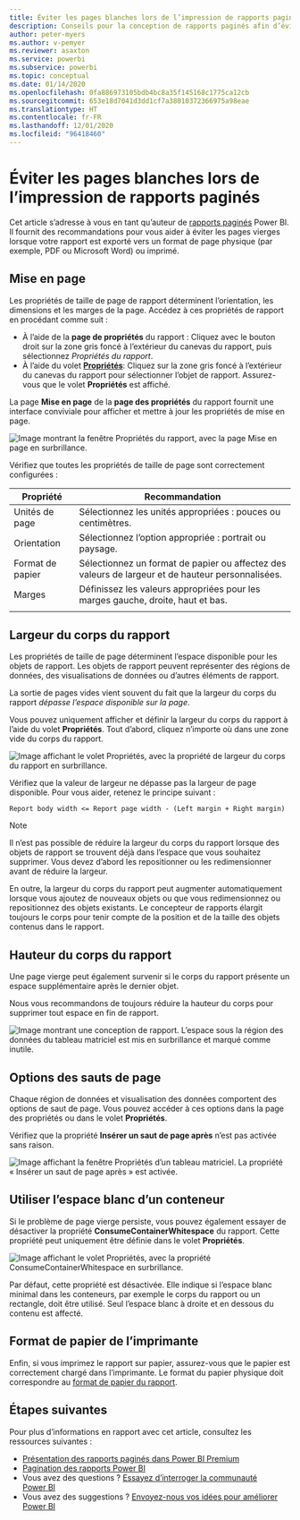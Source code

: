 ```yaml
---
title: Éviter les pages blanches lors de l’impression de rapports paginés
description: Conseils pour la conception de rapports paginés afin d’éviter les pages vierges lors de l’impression.
author: peter-myers
ms.author: v-pemyer
ms.reviewer: asaxton
ms.service: powerbi
ms.subservice: powerbi
ms.topic: conceptual
ms.date: 01/14/2020
ms.openlocfilehash: 0fa886973105bdb4bc8a35f145168c1775ca12cb
ms.sourcegitcommit: 653e18d7041d3dd1cf7a38010372366975a98eae
ms.translationtype: HT
ms.contentlocale: fr-FR
ms.lasthandoff: 12/01/2020
ms.locfileid: "96418460"
---
```

# <a name="avoid-blank-pages-when-printing-paginated-reports"></a>Éviter les pages blanches lors de l’impression de rapports paginés

Cet article s’adresse à vous en tant qu’auteur de [rapports paginés](../paginated-reports/paginated-reports-report-builder-power-bi.md) Power BI. Il fournit des recommandations pour vous aider à éviter les pages vierges lorsque votre rapport est exporté vers un format de page physique (par exemple, PDF ou Microsoft Word) ou imprimé.

## <a name="page-setup"></a>Mise en page

Les propriétés de taille de page de rapport déterminent l’orientation, les dimensions et les marges de la page. Accédez à ces propriétés de rapport en procédant comme suit :

- À l’aide de la **page de propriétés** du rapport : Cliquez avec le bouton droit sur la zone gris foncé à l’extérieur du canevas du rapport, puis sélectionnez _Propriétés du rapport_.
- À l’aide du volet [**Propriétés**](../paginated-reports/paginated-reports-report-design-view.md#4-properties-pane): Cliquez sur la zone gris foncé à l’extérieur du canevas du rapport pour sélectionner l’objet de rapport. Assurez-vous que le volet **Propriétés** est affiché.

La page **Mise en page** de la **page des propriétés** du rapport fournit une interface conviviale pour afficher et mettre à jour les propriétés de mise en page.

![Image montrant la fenêtre Propriétés du rapport, avec la page Mise en page en surbrillance.](media/report-paginated-blank-page/report-page-setup-properties.png)

Vérifiez que toutes les propriétés de taille de page sont correctement configurées :

|Propriété|Recommandation|
|---------|---------|
|Unités de page|Sélectionnez les unités appropriées : pouces ou centimètres.|
|Orientation|Sélectionnez l’option appropriée : portrait ou paysage.|
|Format de papier|Sélectionnez un format de papier ou affectez des valeurs de largeur et de hauteur personnalisées.|
|Marges|Définissez les valeurs appropriées pour les marges gauche, droite, haut et bas.|
|||

## <a name="report-body-width"></a>Largeur du corps du rapport

Les propriétés de taille de page déterminent l’espace disponible pour les objets de rapport. Les objets de rapport peuvent représenter des régions de données, des visualisations de données ou d’autres éléments de rapport.

La sortie de pages vides vient souvent du fait que la largeur du corps du rapport _dépasse l’espace disponible sur la page_.

Vous pouvez uniquement afficher et définir la largeur du corps du rapport à l’aide du volet **Propriétés**. Tout d’abord, cliquez n’importe où dans une zone vide du corps du rapport.

![Image affichant le volet Propriétés, avec la propriété de largeur du corps du rapport en surbrillance.](media/report-paginated-blank-page/report-body-properties-width.png)

Vérifiez que la valeur de largeur ne dépasse pas la largeur de page disponible. Pour vous aider, retenez le principe suivant :

```Report body width <= Report page width - (Left margin + Right margin)```

> [!NOTE]
> Il n’est pas possible de réduire la largeur du corps du rapport lorsque des objets de rapport se trouvent déjà dans l’espace que vous souhaitez supprimer. Vous devez d’abord les repositionner ou les redimensionner avant de réduire la largeur.
>
> En outre, la largeur du corps du rapport peut augmenter automatiquement lorsque vous ajoutez de nouveaux objets ou que vous redimensionnez ou repositionnez des objets existants. Le concepteur de rapports élargit toujours le corps pour tenir compte de la position et de la taille des objets contenus dans le rapport.

## <a name="report-body-height"></a>Hauteur du corps du rapport

Une page vierge peut également survenir si le corps du rapport présente un espace supplémentaire après le dernier objet.

Nous vous recommandons de toujours réduire la hauteur du corps pour supprimer tout espace en fin de rapport.

![Image montrant une conception de rapport. L’espace sous la région des données du tableau matriciel est mis en surbrillance et marqué comme inutile.](media/report-paginated-blank-page/report-body-remove-trailing-space.png)

## <a name="page-break-options"></a>Options des sauts de page

Chaque région de données et visualisation des données comportent des options de saut de page. Vous pouvez accéder à ces options dans la page des propriétés ou dans le volet **Propriétés**.

Vérifiez que la propriété **Insérer un saut de page après** n’est pas activée sans raison.

![Image affichant la fenêtre Propriétés d’un tableau matriciel. La propriété « Insérer un saut de page après » est activée.](media/report-paginated-blank-page/data-region-page-break-option-after.png)

## <a name="consume-container-whitespace"></a>Utiliser l’espace blanc d’un conteneur

Si le problème de page vierge persiste, vous pouvez également essayer de désactiver la propriété **ConsumeContainerWhitespace** du rapport. Cette propriété peut uniquement être définie dans le volet **Propriétés**.

![Image affichant le volet Propriétés, avec la propriété ConsumeContainerWhitespace en surbrillance.](media/report-paginated-blank-page/report-properties-consumecontainerwhitespace.png)

Par défaut, cette propriété est désactivée. Elle indique si l’espace blanc minimal dans les conteneurs, par exemple le corps du rapport ou un rectangle, doit être utilisé. Seul l’espace blanc à droite et en dessous du contenu est affecté.

## <a name="printer-paper-size"></a>Format de papier de l’imprimante

Enfin, si vous imprimez le rapport sur papier, assurez-vous que le papier est correctement chargé dans l’imprimante. Le format du papier physique doit correspondre au [format de papier du rapport](#page-setup).

## <a name="next-steps"></a>Étapes suivantes

Pour plus d’informations en rapport avec cet article, consultez les ressources suivantes :

- [Présentation des rapports paginés dans Power BI Premium](../paginated-reports/paginated-reports-report-builder-power-bi.md)
- [Pagination des rapports Power BI](../paginated-reports/paginated-reports-pagination.md)
- Vous avez des questions ? [Essayez d’interroger la communauté Power BI](https://community.powerbi.com/)
- Vous avez des suggestions ? [Envoyez-nous vos idées pour améliorer Power BI](https://ideas.powerbi.com)
